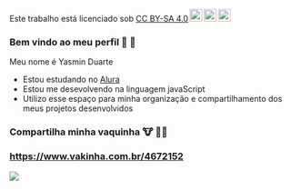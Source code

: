 <p xmlns:cc="http://creativecommons.org/ns#" >Este trabalho está licenciado sob <a href="https://creativecommons.org/licenses/by-sa/4.0/?ref=chooser- v1" target="_blank" rel="license noopener noreferrer" style="display:inline-block;">CC BY-SA 4.0<img style="height:22px!important;margin-left:3px;vertical-align :texto inferior;" src="https://mirrors.creativecommons.org/presskit/icons/cc.svg?ref=chooser-v1" alt=""><img style="height:22px!important;margin-left:3px;vertical -align:texto inferior;" src="https://mirrors.creativecommons.org/presskit/icons/by.svg?ref=chooser-v1" alt=""><img style="height:22px!important;margin-left:3px;vertical -align:texto inferior;" src="https://mirrors.creativecommons.org/presskit/icons/sa.svg?ref=chooser-v1" alt=""></a></p>

### Bem vindo ao meu perfil 🐢 🌻

Meu nome é Yasmin Duarte 

* Estou estudando no [Alura](https://www.alura.com.br)
* Estou me desevolvendo na linguagem javaScript
* Utilizo esse espaço para minha organização e compartilhamento dos meus projetos desenvolvidos

### Compartilha minha vaquinha 🐮 🧎‍♀️
### https://www.vakinha.com.br/4672152 

![](https://media1.tenor.com/m/w1-cTOzJr3YAAAAC/ainbo-turtle-ainbo.gif)
